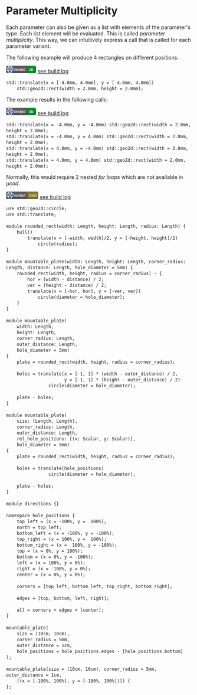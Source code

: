 # Parameter Multiplicity

Each parameter can also be given as a list with elements of the parameter's type.
Each list element will be evaluated. This is called *parameter multiplicity*.
This way, we can intuitively express a call that is called for each parameter variant.

The following example will produce 4 rectangles on different positions:

![test](.test/parameter_multiplicity_example_A.png)
[see build log](.test/parameter_multiplicity_example_A.log)

```µcad,parameter_multiplicity_example_A
std::translate(x = [-4.0mm, 4.0mm], y = [-4.0mm, 4.0mm]) 
    std::geo2d::rect(width = 2.0mm, height = 2.0mm);
```

The example results in the following calls:

![test](.test/parameter_multiplicity_example_B.png)
[see build log](.test/parameter_multiplicity_example_B.log)

```µcad,parameter_multiplicity_example_B
std::translate(x = -4.0mm, y = -4.0mm) std::geo2d::rect(width = 2.0mm, height = 2.0mm);
std::translate(x = -4.0mm, y = 4.0mm) std::geo2d::rect(width = 2.0mm, height = 2.0mm);
std::translate(x = 4.0mm, y = -4.0mm) std::geo2d::rect(width = 2.0mm, height = 2.0mm);
std::translate(x = 4.0mm, y = 4.0mm) std::geo2d::rect(width = 2.0mm, height = 2.0mm);
```

Normally, this would require 2 nested *for loops* which are not available in *µcad*.

![test](.test/parameter_multiplicity_example_D.png)
[see build log](.test/parameter_multiplicity_example_D.log)

```µcad,parameter_multiplicity_example_D#todo
use std::geo2d::circle;
use std::translate;

module rounded_rect(width: Length, height: Length, radius: Length) {
    hull()
        translate(x = [-width, width]/2, y = [-height, height]/2)
            circle(radius);
}

module mountable_plate(width: Length, height: Length, corner_radius: Length, distance: Length, hole_diameter = 5mm) {
    rounded_rect(width, height, radius = corner_radius) - {
        hor = (width - distance) / 2;
        ver = (height - distance) / 2;
        translate(x = [-hor, hor], y = [-ver, ver])
            circle(diameter = hole_diameter);
    }
}

module mountable_plate(
    width: Length,
    height: Length,
    corner_radius: Length,
    outer_distance: Length, 
    hole_diameter = 5mm)
{
    plate = rounded_rect(width, height, radius = corner_radius);

    holes = translate(x = [-1, 1] * (width - outer_distance) / 2, 
                      y = [-1, 1] * (height - outer_distance) / 2)
                circle(diameter = hole_diameter);

    plate - holes;
}

module mountable_plate(
    size: (Length, Length),
    corner_radius: Length,
    outer_distance: Length, 
    rel_hole_positions: [(x: Scalar, y: Scalar)], 
    hole_diameter = 5mm)
{
    plate = rounded_rect(width, height, radius = corner_radius);

    holes = translate(hole_positions)
                circle(diameter = hole_diameter);

    plate - holes;
}

module directions {}

namespace hole_positions {
    top_left = (x = -100%, y =  100%);
    north = top_left;
    bottom_left = (x = -100%, y = -100%);
    top_right = (x = 100%, y =  100%);
    bottom_right = (x =  100%, y = -100%);
    top = (x = 0%, y = 100%);
    bottom = (x = 0%, y = -100%);
    left = (x = 100%, y = 0%);
    right = (x = -100%, y = 0%);
    center = (x = 0%, y = 0%);

    corners = [top_left, bottom_left, top_right, bottom_right];

    edges = [top, bottom, left, right];

    all = corners + edges + [center];
}

mountable_plate(
    size = (10cm, 10cm),
    corner_radius = 5mm,
    outer_distance = 1cm,
    hole_positions = hole_positions.edges - [hole_positions.bottom]
);

mountable_plate(size = (10cm, 10cm), corner_radius = 5mm, outer_distance = 1cm,
    [(x = [-100%, 100%], y = [-100%, 100%])]) {
};
```
